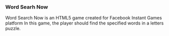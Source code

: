 ### Word Searh Now

Word Search Now is an HTML5 game created for Facebook Instant Games platform
In this game, the player should find the specified words in a letters puzzle.
